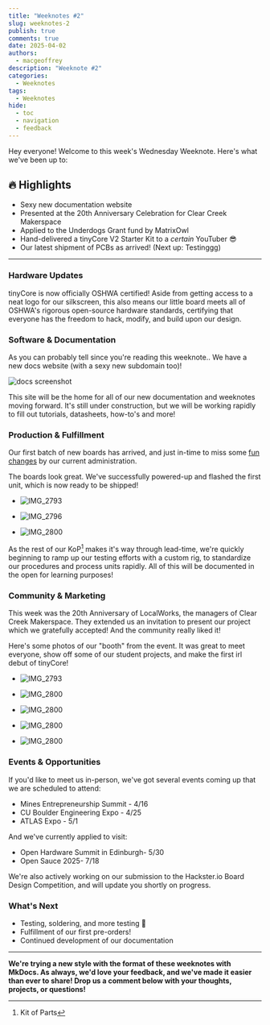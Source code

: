 ```yaml
---
title: "Weeknotes #2"
slug: weeknotes-2
publish: true
comments: true
date: 2025-04-02
authors: 
  - macgeoffrey
description: "Weeknote #2"
categories:
  - Weeknotes
tags:
  - Weeknotes
hide:
  - toc
  - navigation
  - feedback
---
```


Hey everyone! Welcome to this week's Wednesday Weeknote. Here's what we've been up to:

## 🔥 Highlights

- Sexy new documentation website
- Presented at the 20th Anniversary Celebration for Clear Creek Makerspace
- Applied to the Underdogs Grant fund by MatrixOwl
- Hand-delivered a tinyCore V2 Starter Kit to a *certain* YouTuber :sunglasses:
- Our latest shipment of PCBs as arrived! (Next up: Testinggg)

<!-- more -->

---

### Hardware Updates

tinyCore is now officially OSHWA certified! Aside from getting access to a neat logo for our silkscreen, this also means our little board meets all of OSHWA's rigorous open-source hardware standards, certifying that everyone has the freedom to hack, modify, and build upon our design.

### Software & Documentation

As you can probably tell since you're reading this weeknote.. We have a new docs website (with a sexy new subdomain too)! 

![docs screenshot](weeknotes-2/screenshot1.jpg)

This site will be the home for all of our new documentation and weeknotes moving forward. It's still under construction, but we will be working rapidly to fill out tutorials, datasheets, how-to's and more!

### Production & Fulfillment

Our first batch of new boards has arrived, and just in-time to miss some [fun changes](https://www.whitehouse.gov/presidential-actions/2025/04/regulating-imports-with-a-reciprocal-tariff-to-rectify-trade-practices-that-contribute-to-large-and-persistent-annual-united-states-goods-trade-deficits/) by our current administration. 

The boards look great. We've successfully powered-up and flashed the first unit, which is now ready to be shipped!

<div class="grid cards" markdown>

  - ![IMG_2793](weeknotes-2/IMG_2793.JPG)

  - ![IMG_2796](weeknotes-2/IMG_2796.JPG)

  - ![IMG_2800](weeknotes-2/IMG_2800.JPG)

</div>

As the rest of our KoP[^1] makes it's way through lead-time, we're quickly beginning to ramp up our testing efforts with a custom rig, to standardize our procedures and process units rapidly. All of this will be documented in the open for learning purposes!

[^1]: Kit of Parts

### Community & Marketing

This week was the 20th Anniversary of LocalWorks, the managers of Clear Creek Makerspace. They extended us an invitation to present our project which we gratefully accepted! And the community really liked it! 

Here's some photos of our "booth" from the event. It was great to meet everyone, show off some of our student projects, and make the first irl debut of tinyCore!

<div class="grid cards" markdown>

  - ![IMG_2793](weeknotes-2/IMG_2740.JPG)

  - ![IMG_2800](weeknotes-2/IMG_2746.JPG)

</div>
<div class="grid cards" markdown>

  - ![IMG_2800](weeknotes-2/IMG_2769.JPG)

  - ![IMG_2800](weeknotes-2/IMG_2765.JPG)

  - ![IMG_2800](weeknotes-2/IMG_2786.JPG)

</div>

### Events & Opportunities

If you'd like to meet us in-person, we've got several events coming up that we are scheduled to attend:

- Mines Entrepreneurship Summit - 4/16
- CU Boulder Engineering Expo - 4/25
- ATLAS Expo - 5/1

And we've currently applied to visit:

- Open Hardware Summit in Edinburgh- 5/30
- Open Sauce 2025- 7/18


We're also actively working on our submission to the Hackster.io Board Design Competition, and will update you shortly on progress.

### What's Next

- Testing, soldering, and more testing :star_struck:
- Fulfillment of our first pre-orders! 
- Continued development of our documentation

---

**We're trying a new style with the format of these weeknotes with MkDocs. As always, we'd love your feedback, and we've made it easier than ever to share! Drop us a comment below with your thoughts, projects, or questions!**


